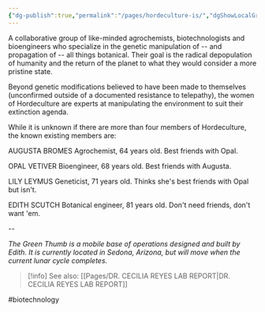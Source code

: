 ```yaml
---
{"dg-publish":true,"permalink":"/pages/hordeculture-is/","dgShowLocalGraph":true}
---
```



A collaborative group of like-minded agrochemists, biotechnolo­gists and bioengineers who specialize in the genetic manipulation of -- and propagation of -- all things botanical. Their goal is the radical depopulation of humanity and the return of the planet to what they would consider a more pristine state. 

Beyond genetic modifications believed to have been made to themselves (unconfirmed outside of a documented resistance to telepathy), the women of Hordeculture are experts at manipulating the environment to suit their extinction agenda. 

While it is unknown if there are more than four members of Hordeculture, the known existing members are: 

AUGUSTA BROMES 
Agrochemist, 64 years old. 
Best friends with Opal. 

OPAL VETIVER 
Bioengineer, 68 years old. 
Best friends with Augusta. 

LILY LEYMUS 
Geneticist, 71 years old. 
Thinks she's best friends with Opal but isn't. 

EDITH SCUTCH 
Botanical engineer, 81 years old. 
Don't need friends, don't want 'em. 

--

*The Green Thumb is a mobile base of operations designed and built by Edith. It is currently located in Sedona, Arizona, but will move when the current lunar cycle completes.* 

>[!info] See also:
>[[Pages/DR. CECILIA REYES LAB REPORT\|DR. CECILIA REYES LAB REPORT]]

#biotechnology 